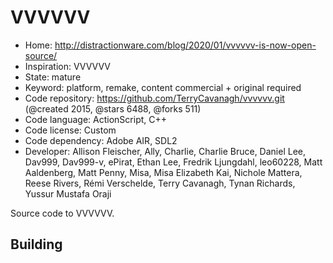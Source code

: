 # VVVVVV

- Home: http://distractionware.com/blog/2020/01/vvvvvv-is-now-open-source/
- Inspiration: VVVVVV
- State: mature
- Keyword: platform, remake, content commercial + original required
- Code repository: https://github.com/TerryCavanagh/vvvvvv.git (@created 2015, @stars 6488, @forks 511)
- Code language: ActionScript, C++
- Code license: Custom
- Code dependency: Adobe AIR, SDL2
- Developer: Allison Fleischer, Ally, Charlie, Charlie Bruce, Daniel Lee, Dav999, Dav999-v, ePirat, Ethan Lee, Fredrik Ljungdahl, leo60228, Matt Aaldenberg, Matt Penny, Misa, Misa Elizabeth Kai, Nichole Mattera, Reese Rivers, Rémi Verschelde, Terry Cavanagh, Tynan Richards, Yussur Mustafa Oraji

Source code to VVVVVV.

## Building
